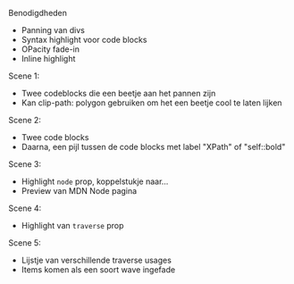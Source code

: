 Benodigdheden
- Panning van divs
- Syntax highlight voor code blocks
- OPacity fade-in
- Inline highlight

Scene 1:

- Twee codeblocks die een beetje aan het pannen zijn
- Kan clip-path: polygon gebruiken om het een beetje cool te laten lijken

Scene 2:
- Twee code blocks
- Daarna, een pijl tussen de code blocks met label "XPath" of "self::bold"

Scene 3:
- Highlight `node` prop, koppelstukje naar...
- Preview van MDN Node pagina

Scene 4:
- Highlight van `traverse` prop

Scene 5:
- Lijstje van verschillende traverse usages
- Items komen als een soort wave ingefade